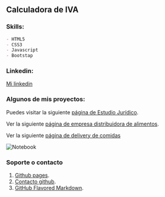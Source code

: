 ## Calculadora de IVA

### Skills:

```Markdown
- HTML5
- CSS3
- Javascript
- Bootstap
```
### Linkedin:

[Mi linkedin](https://www.linkedin.com/in/matias-ezequiel-gonzalez-1a157a70/)

### Algunos de mis proyectos:

Puedes visitar la siguiente [página de Estudio Jurídico](https://matiasmeg.github.io/estudio-juridico/).

Ver la siguiente [página de empresa distribuidora de alimentos](https://matiasmeg.github.io/distribuidora_alimentos/).

Ver la siguiente [página de delivery de comidas](https://matiasmeg.github.io/delivery-app/)

![Notebook](https://www.inc.cl/wp-content/uploads/2017/04/codigo-web.jpg)


### Soporte o contacto

1.  [Github pages](https://docs.github.com/categories/github-pages-basics/). 
2.  [Contacto github](https://support.github.com/contact).
3.  [GitHub Flavored Markdown](https://guides.github.com/features/mastering-markdown/).
